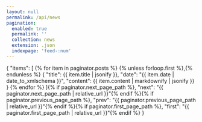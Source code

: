 ```yaml
---
layout: null
permalink: /api/news
pagination:
  enabled: true
  permalink: ''
  collection: news
  extension: .json
  indexpage: 'feed-:num'
---
```


{
    "items": [
        {% for item in paginator.posts %}
            {% unless forloop.first %},{% endunless %}
            {
            "title": {{ item.title | jsonify }},
            "date": "{{ item.date | date_to_xmlschema }}",
            "content": {{ item.content | markdownify | jsonify }}
            }
        {% endfor %}
    ]{% if paginator.next_page_path %},
    "next": "{{ paginator.next_page_path | relative_url }}"{% endif %}{% if paginator.previous_page_path %},
    "prev": "{{ paginator.previous_page_path | relative_url }}"{% endif %}{% if paginator.first_page_path %},
    "first": "{{ paginator.first_page_path | relative_url }}"{% endif %}
}
